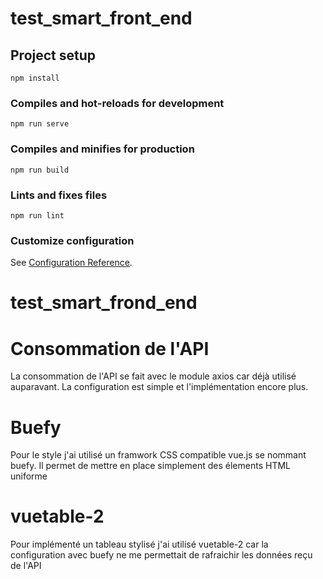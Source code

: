 # test_smart_front_end

## Project setup
```
npm install
```

### Compiles and hot-reloads for development
```
npm run serve
```

### Compiles and minifies for production
```
npm run build
```

### Lints and fixes files
```
npm run lint
```

### Customize configuration
See [Configuration Reference](https://cli.vuejs.org/config/).
# test_smart_frond_end

# Consommation de l'API

La consommation de l'API se fait avec le module axios car déjà utilisé auparavant.
La configuration est simple et l'implémentation encore plus.

# Buefy

Pour le style j'ai utilisé un framwork CSS compatible vue.js se nommant buefy. Il permet de mettre en place simplement des élements
HTML uniforme 

# vuetable-2

Pour implémenté un tableau stylisé j'ai utilisé vuetable-2 car la configuration avec buefy ne me permettait de rafraichir les données
reçu de l'API 
